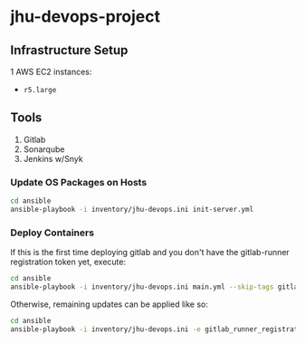 # jhu-devops-project

## Infrastructure Setup

1 AWS EC2 instances:
- `r5.large` 

## Tools

1. Gitlab
1. Sonarqube
1. Jenkins w/Snyk

### Update OS Packages on Hosts

```bash
cd ansible
ansible-playbook -i inventory/jhu-devops.ini init-server.yml
```

### Deploy Containers

If this is the first time deploying gitlab and you don't have the gitlab-runner registration token yet, execute:

```bash
cd ansible
ansible-playbook -i inventory/jhu-devops.ini main.yml --skip-tags gitlab-runner
```

Otherwise, remaining updates can be applied like so:

```bash
cd ansible
ansible-playbook -i inventory/jhu-devops.ini -e gitlab_runner_registration_token=${TOKEN} main.yml
```
